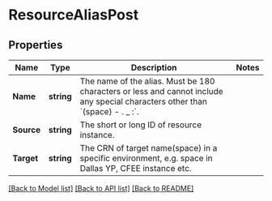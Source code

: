 # ResourceAliasPost

## Properties

Name | Type | Description | Notes
------------ | ------------- | ------------- | -------------
**Name** | **string** | The name of the alias. Must be 180 characters or less and cannot include any special characters other than &#x60;(space) - . _ :&#x60;. | 
**Source** | **string** | The short or long ID of resource instance. | 
**Target** | **string** | The CRN of target name(space) in a specific environment, e.g. space in Dallas YP, CFEE instance etc. | 

[[Back to Model list]](../README.md#documentation-for-models) [[Back to API list]](../README.md#documentation-for-api-endpoints) [[Back to README]](../README.md)


